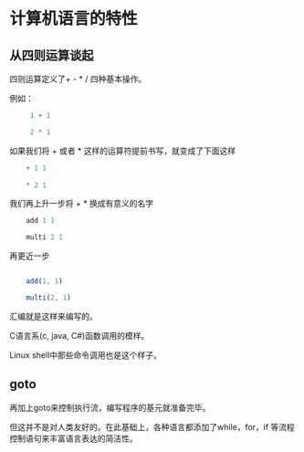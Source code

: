 # 计算机语言的特性

## 从四则运算谈起

四则运算定义了+ - * / 四种基本操作。

例如：

``` c
     1 + 1

     2 * 1
```

如果我们将 + 或者 * 这样的运算符提前书写，就变成了下面这样

``` lisp
    + 1 1
  
    * 2 1
```

我们再上升一步将 + * 换成有意义的名字

``` lisp
    add 1 1

    multi 2 1
```

再更近一步

``` js

    add(1, 1)

    multi(2, 1)
```

汇编就是这样来编写的。

C语言系(c, java, C#)函数调用的模样。

Linux shell中那些命令调用也是这个样子。

## goto

再加上goto来控制执行流，编写程序的基元就准备完毕。

但这并不是对人类友好的。在此基础上，各种语言都添加了while，for，if 等流程控制语句来丰富语言表达的简洁性。
